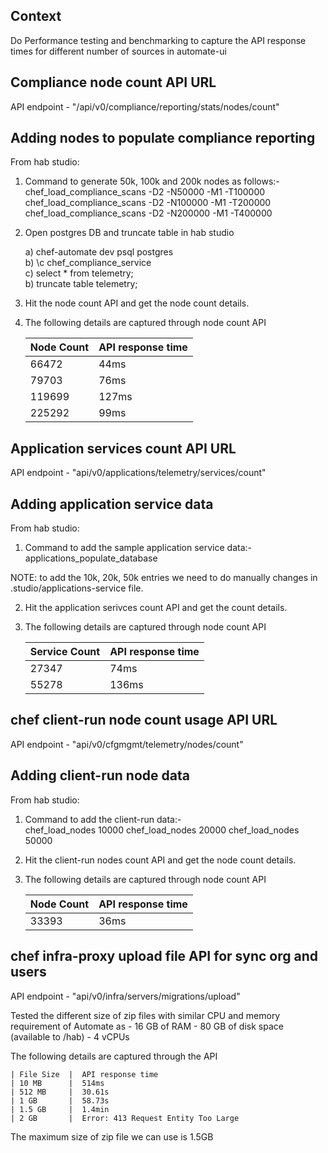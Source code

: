 ## Context
Do Performance testing and benchmarking to capture the API response times for 
different number of sources in automate-ui

## Compliance node count API URL
API endpoint - "/api/v0/compliance/reporting/stats/nodes/count"

## Adding nodes to populate compliance reporting
From hab studio:

1. Command to generate 50k, 100k and 200k nodes as follows:-  
    chef_load_compliance_scans -D2 -N50000 -M1 -T100000  
    chef_load_compliance_scans -D2 -N100000 -M1 -T200000  
    chef_load_compliance_scans -D2 -N200000 -M1 -T400000  


2. Open postgres DB and truncate table in hab studio

    a) chef-automate dev psql postgres  
    b) \c chef_compliance_service  
    c) select * from telemetry;  
    b) truncate table telemetry;  


3. Hit the node count API and get the node count details.  


4. The following details are captured through node count API

   | Node Count | API response time |
   | ---------- | ----------------- |
   | 66472      | 44ms              |
   | 79703      | 76ms              |
   | 119699     | 127ms             |
   | 225292     | 99ms              |



## Application services count API URL
API endpoint - "api/v0/applications/telemetry/services/count"

## Adding application service data
From hab studio:

1. Command to add the sample application service data:-  
    applications_populate_database

NOTE: to add the 10k, 20k, 50k entries we need to do manually changes in .studio/applications-service file.

2. Hit the application serivces count API and get the count details.  


3. The following details are captured through node count API

   | Service Count | API response time |
   | ------------- | ----------------- |
   | 27347         | 74ms              |
   | 55278         | 136ms             |


## chef client-run node count usage API URL
API endpoint - "api/v0/cfgmgmt/telemetry/nodes/count"

## Adding client-run node data
From hab studio:

1. Command to add the client-run data:-  
    chef_load_nodes 10000
    chef_load_nodes 20000
    chef_load_nodes 50000

2. Hit the client-run nodes count API and get the node count details.  


3. The following details are captured through node count API

   | Node Count | API response time |
   | ---------- | ----------------- |
   | 33393      | 36ms              |

## chef infra-proxy upload file API for sync org and users
API endpoint - "api/v0/infra/servers/migrations/upload"

Tested the different size of zip files with similar CPU and memory requirement of Automate as 
    - 16 GB of RAM
    - 80 GB of disk space (available to /hab)
    - 4 vCPUs

The following details are captured through the API

    | File Size  |  API response time
    | 10 MB      |  514ms
    | 512 MB     |  30.61s
    | 1 GB       |  58.73s
    | 1.5 GB     |  1.4min
    | 2 GB       |  Error: 413 Request Entity Too Large

The maximum size of zip file we can use is 1.5GB

